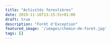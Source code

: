 ```yaml
---
title: "Activités forestières"
date: 2019-11-16T13:15:51+01:00
draft: true
description: "Forêt d'Exception"
featured_image: '/images/chemin-de-foret.jpg'
tags: []
---
```


